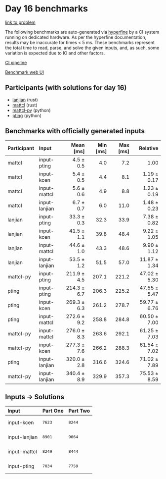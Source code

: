 # Day 16 benchmarks

[link to problem](https://adventofcode.com/2023/day/16)

The following benchmarks are auto-generated via
[hyperfine](https://github.com/sharkdp/hyperfine) by a CI system running on
dedicated hardware. As per the hyperfine documentation, results may be
inaccurate for times < 5 ms. These benchmarks represent the total time to read,
parse, and solve the given inputs, and, as such, some variation is expected due
to IO and other factors.

[CI pipeline](http://ci.papercode.net:8080/teams/main/pipelines/aoc2023)

[Benchmark web UI](https://aoc.ancalagon.black)


## Participants (with solutions for day 16)

- [lanjian](https://github.com/lanjian/aoc-2023) (rust)
- [mattcl](https://github.com/mattcl/aoc2023) (rust)
- [mattcl-py](https://github.com/mattcl/aoc2023-py) (python)
- [pting](https://github.com/pting/aoc2023) (python)


## Benchmarks with officially generated inputs

| Participant | Input | Mean [ms] | Min [ms] | Max [ms] | Relative |
|:---|:---|---:|---:|---:|---:|
| mattcl | input-pting | 4.5 ± 0.5 | 4.0 | 7.2 | 1.00 |
| mattcl | input-kcen | 5.4 ± 0.5 | 4.4 | 8.1 | 1.19 ± 0.17 |
| mattcl | input-mattcl | 5.6 ± 0.6 | 4.9 | 8.8 | 1.23 ± 0.19 |
| mattcl | input-lanjian | 6.7 ± 0.7 | 6.0 | 11.0 | 1.48 ± 0.23 |
| lanjian | input-pting | 33.3 ± 0.3 | 32.3 | 33.9 | 7.38 ± 0.82 |
| lanjian | input-kcen | 41.5 ± 1.1 | 39.8 | 48.4 | 9.22 ± 1.05 |
| lanjian | input-mattcl | 44.6 ± 1.0 | 43.3 | 48.6 | 9.90 ± 1.12 |
| lanjian | input-lanjian | 53.5 ± 1.2 | 51.5 | 57.0 | 11.87 ± 1.34 |
| mattcl-py | input-pting | 211.9 ± 4.5 | 207.1 | 221.2 | 47.02 ± 5.30 |
| pting | input-pting | 214.3 ± 6.7 | 206.3 | 225.2 | 47.55 ± 5.47 |
| pting | input-kcen | 269.3 ± 6.3 | 261.2 | 278.7 | 59.77 ± 6.76 |
| pting | input-mattcl | 272.6 ± 9.2 | 258.8 | 284.8 | 60.50 ± 7.00 |
| mattcl-py | input-mattcl | 276.0 ± 8.3 | 263.6 | 292.1 | 61.25 ± 7.03 |
| mattcl-py | input-kcen | 277.3 ± 7.6 | 266.2 | 288.3 | 61.54 ± 7.02 |
| pting | input-lanjian | 320.0 ± 2.8 | 316.6 | 324.6 | 71.02 ± 7.89 |
| mattcl-py | input-lanjian | 340.4 ± 8.9 | 329.9 | 357.3 | 75.53 ± 8.59 |


## Inputs -> Solutions

| Input | Part One | Part Two |
|:---|:---|:---|
|input-kcen|<pre>7623</pre>|<pre>8244</pre>|
|input-lanjian|<pre>8901</pre>|<pre>9064</pre>|
|input-mattcl|<pre>8249</pre>|<pre>8444</pre>|
|input-pting|<pre>7034</pre>|<pre>7759</pre>|